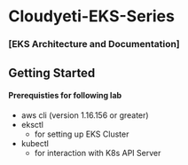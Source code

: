 # Cloudyeti-EKS-Series

### [EKS Architecture and Documentation]

## Getting Started

#### Prerequisties for following lab
  * aws cli (version 1.16.156 or greater)
  * eksctl
    * for setting up EKS Cluster
  * kubectl 
    * for interaction with K8s API Server
